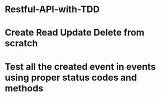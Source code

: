 # Restful-API-with-TDD
# Create Read Update Delete from scratch 
# Test all the created event in events using proper status codes and methods 
